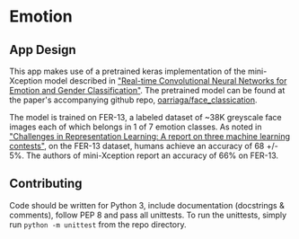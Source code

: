 # Emotion

## App Design
This app makes use of a pretrained keras implementation of the mini-Xception model described in ["Real-time Convolutional 
Neural Networks for Emotion and Gender Classification"][1]. The pretrained model can be found at the paper's 
accompanying github repo, [oarriaga/face_classication][2]. 

The model is trained on FER-13, a labeled dataset of ~38K greyscale face images each of which belongs in 1 of 7 
emotion classes. As noted in ["Challenges in Representation Learning: A report on three machine learning contests"][3], 
on the FER-13 dataset, humans achieve an accuracy of 68 +/- 5%. The authors of mini-Xception report an accuracy of 66% 
on FER-13.

## Contributing
Code should be written for Python 3, include documentation (docstrings & comments), follow PEP 8 and pass all unittests.
To run the unittests, simply run `python -m unittest` from the repo directory.   

 
[1]: https://arxiv.org/abs/1710.07557
[2]: https://github.com/oarriaga/face_classification
[3]: https://arxiv.org/abs/1307.0414

